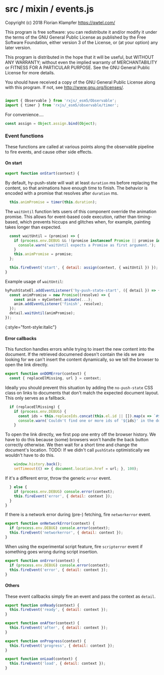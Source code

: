 # src / mixin / events.js
Copyright (c) 2018 Florian Klampfer <https://qwtel.com/>

This program is free software: you can redistribute it and/or modify
it under the terms of the GNU General Public License as published by
the Free Software Foundation, either version 3 of the License, or
(at your option) any later version.

This program is distributed in the hope that it will be useful,
but WITHOUT ANY WARRANTY; without even the implied warranty of
MERCHANTABILITY or FITNESS FOR A PARTICULAR PURPOSE.  See the
GNU General Public License for more details.

You should have received a copy of the GNU General Public License
along with this program.  If not, see <http://www.gnu.org/licenses/>.


```js

import { Observable } from 'rxjs/_esm5/Observable';
import { timer } from 'rxjs/_esm5/observable/timer';
```

For convenience....


```js
const assign = Object.assign.bind(Object);
```

### Event functions
These functions are called at various points along the observable pipeline to fire events,
and cause other side effects.

#### On start


```js
export function onStart(context) {
```

By default, hy-push-state will wait at least `duration` ms before replacing the content,
so that animations have enough time to finish.
The behavior is encoded with a promise that resolves after `duration` ms.


```js
  this.animPromise = timer(this.duration);
```

The `waitUntil` function lets users of this component override the animation promise.
This allows for event-based code execution, rather than timing-based, which prevents hiccups
and glitches when, for example, painting takes longer than expected.


```js
  const waitUntil = (promise) => {
    if (process.env.DEBUG && !(promise instanceof Promise || promise instanceof Observable)) {
      console.warn('waitUntil expects a Promise as first argument.');
    }
    this.animPromise = promise;
  };

  this.fireEvent('start', { detail: assign(context, { waitUntil }) });
}
```

Example usage of `waitUntil`:

```js
hyPushStateEl.addEventListener('hy-push-state-start', ({ detail }) => {
  const animPromise = new Promise((resolve) => {
    const anim = myContent.animate(...);
    anim.addEventListener('finish', resolve);
  });
  detail.waitUntil(animPromise);
});
```
{:style="font-style:italic"}

#### Error callbacks
This function handles errors while trying to insert the new content into the document.
If the retrieved documened doesn't contain the ids we are looking for
we can't insert the content dynamically, so we tell the browser to open the link directly.


```js
export function onDOMError(context) {
  const { replaceElMissing, url } = context;
```

Ideally you should prevent this situation by adding the
`no-push-state` CSS class
on links to documents that don't match the expected document layout.
This only serves as a fallback.


```js
  if (replaceElMissing) {
    if (process.env.DEBUG) {
      const ids = this.replaceIds.concat(this.el.id || []).map(x => `#${x}`).join(', ');
      console.warn(`Couldn't find one or more ids of '${ids}' in the document at '${window.location}'. Opening the link directly.`);
    }
```

To open the link directly, we first pop one entry off the browser history.
We have to do this because (some) browsers won't handle the back button correctly otherwise.
We then wait for a short time and change the document's location.
TODO: If we didn't call `pushState` optimistically we wouldn't have to do this.


```js
    window.history.back();
    setTimeout(() => { document.location.href = url; }, 100);
```

If it's a different error, throw the generic `error` event.


```js
  } else {
    if (process.env.DEBUG) console.error(context);
    this.fireEvent('error', { detail: context });
  }
}
```

If there is a network error during (pre-) fetching, fire `networkerror` event.


```js
export function onNetworkError(context) {
  if (process.env.DEBUG) console.error(context);
  this.fireEvent('networkerror', { detail: context });
}
```

When using the experimental script feature,
fire `scripterror` event if something goes wrong during script insertion.


```js
export function onError(context) {
  if (process.env.DEBUG) console.error(context);
  this.fireEvent('error', { detail: context });
}
```

#### Others
These event callbacks simply fire an event and pass the context as `detail`.


```js
export function onReady(context) {
  this.fireEvent('ready', { detail: context });
}

export function onAfter(context) {
  this.fireEvent('after', { detail: context });
}

export function onProgress(context) {
  this.fireEvent('progress', { detail: context });
}

export function onLoad(context) {
  this.fireEvent('load', { detail: context });
}
```


